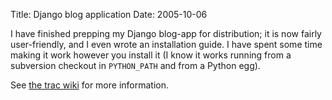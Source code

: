 Title: Django blog application
Date: 2005-10-06

I have finished prepping my Django blog-app for distribution; it is now fairly user-friendly, and I even wrote an installation guide. I have spent some time making it work however you install it (I know it works running from a subversion checkout in `PYTHON_PATH` and from a Python egg).

See [the trac wiki](http://code.ibofobi.dk/public/wiki/ProjectIbofobiBlog) for more information.
